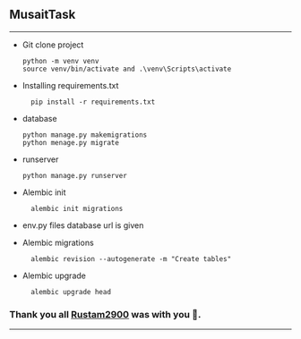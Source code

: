 ## MusaitTask

___

* Git clone project

      python -m venv venv
      source venv/bin/activate and .\venv\Scripts\activate
* Installing requirements.txt

        pip install -r requirements.txt
* database

      python manage.py makemigrations
      python menage.py migrate
* runserver

      python manage.py runserver
* Alembic init

        alembic init migrations
* env.py files database url is given
* Alembic migrations

        alembic revision --autogenerate -m "Create tables"
* Alembic upgrade

        alembic upgrade head

### Thank you all [Rustam2900](https://github.com/Rustam2900) was with you 🙂.

___

